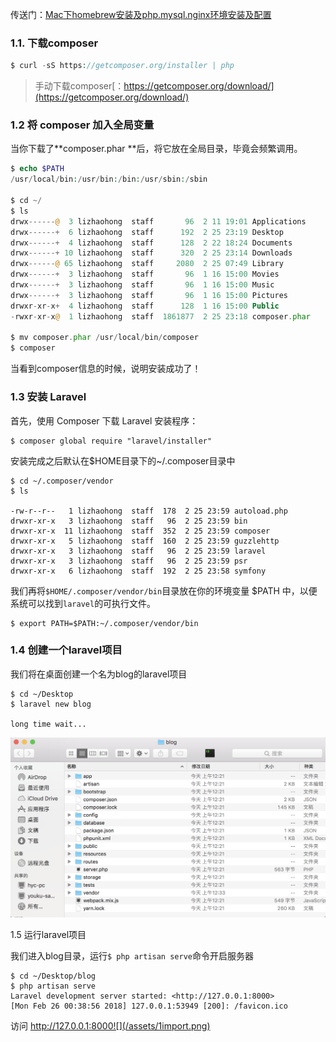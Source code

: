 传送门：[Mac下homebrew安装及php.mysql.nginx环境安装及配置](http://blog.qiji.tech/archives/132)

### 1.1. 下载composer

```php
$ curl -sS https://getcomposer.org/installer | php
```

> 手动下载composer[：https://getcomposer.org/download/](https://getcomposer.org/download/)

### 1.2 将 composer 加入全局变量

当你下载了**composer.phar **后，将它放在全局目录，毕竟会频繁调用。

```php
$ echo $PATH
/usr/local/bin:/usr/bin:/bin:/usr/sbin:/sbin

$ cd ~/
$ ls 
drwx------@  3 lizhaohong  staff       96  2 11 19:01 Applications
drwx------+  6 lizhaohong  staff      192  2 25 23:19 Desktop
drwx------+  4 lizhaohong  staff      128  2 22 18:24 Documents
drwx------+ 10 lizhaohong  staff      320  2 25 23:14 Downloads
drwx------@ 65 lizhaohong  staff     2080  2 25 07:49 Library
drwx------+  3 lizhaohong  staff       96  1 16 15:00 Movies
drwx------+  3 lizhaohong  staff       96  1 16 15:00 Music
drwx------+  3 lizhaohong  staff       96  1 16 15:00 Pictures
drwxr-xr-x+  4 lizhaohong  staff      128  1 16 15:00 Public
-rwxr-xr-x@  1 lizhaohong  staff  1861877  2 25 23:18 composer.phar

$ mv composer.phar /usr/local/bin/composer
$ composer
```

当看到composer信息的时候，说明安装成功了！

### 1.3 安装 Laravel

首先，使用 Composer 下载 Laravel 安装程序：

```
$ composer global require "laravel/installer"
```

安装完成之后默认在$HOME目录下的~/.composer目录中

```
$ cd ~/.composer/vendor
$ ls

-rw-r--r--   1 lizhaohong  staff  178  2 25 23:59 autoload.php
drwxr-xr-x   3 lizhaohong  staff   96  2 25 23:59 bin
drwxr-xr-x  11 lizhaohong  staff  352  2 25 23:59 composer
drwxr-xr-x   5 lizhaohong  staff  160  2 25 23:59 guzzlehttp
drwxr-xr-x   3 lizhaohong  staff   96  2 25 23:59 laravel
drwxr-xr-x   3 lizhaohong  staff   96  2 25 23:59 psr
drwxr-xr-x   6 lizhaohong  staff  192  2 25 23:58 symfony
```

我们再将`$HOME/.composer/vendor/bin`目录放在你的环境变量 $PATH 中，以便系统可以找到`laravel`的可执行文件。

```
$ export PATH=$PATH:~/.composer/vendor/bin
```

### 1.4 创建一个laravel项目

我们将在桌面创建一个名为blog的laravel项目

```
$ cd ~/Desktop
$ laravel new blog

long time wait...
```

![](/assets/import.png)

1.5 运行laravel项目

我们进入blog目录，运行`$ php artisan serve`命令开启服务器

```
$ cd ~/Desktop/blog
$ php artisan serve
Laravel development server started: <http://127.0.0.1:8000>
[Mon Feb 26 00:38:56 2018] 127.0.0.1:53949 [200]: /favicon.ico
```

访问 http://127.0.0.1:8000![](/assets/1import.png)

